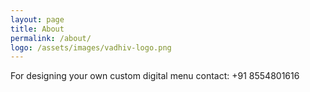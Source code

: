 ```yaml
---
layout: page
title: About
permalink: /about/
logo: /assets/images/vadhiv-logo.png
---
```

For designing your own custom digital menu contact: +91 8554801616